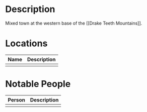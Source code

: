 # Description
Mixed town at the western base of the [[Drake Teeth Mountains]].

# Locations
| Name | Description |
| ---- | ----------- |
|      |             |

# Notable People
| Person | Description |
| ------ | ----------- |
|        |             |